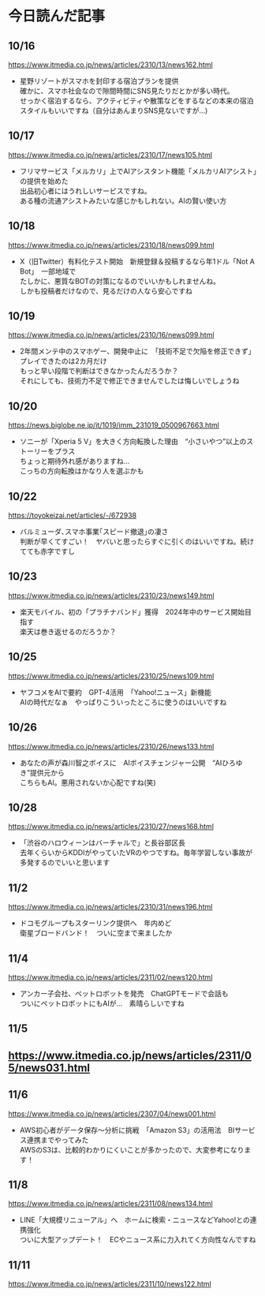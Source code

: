 # 今日読んだ記事

## 10/16
https://www.itmedia.co.jp/news/articles/2310/13/news162.html
 - 星野リゾートがスマホを封印する宿泊プランを提供<br>
確かに、スマホ社会なので隙間時間にSNS見たりだとかが多い時代。<br>
せっかく宿泊するなら、アクティビティや散策などをするなどの本来の宿泊スタイルもいいですね（自分はあんまりSNS見ないですが…)

## 10/17
https://www.itmedia.co.jp/news/articles/2310/17/news105.html
 - フリマサービス「メルカリ」上でAIアシスタント機能「メルカリAIアシスト」の提供を始めた<br>
出品初心者にはうれしいサービスですね。<br>
ある種の流通アシストみたいな感じかもしれない。AIの賢い使い方

## 10/18
https://www.itmedia.co.jp/news/articles/2310/18/news099.html
 - X（旧Twitter）有料化テスト開始　新規登録＆投稿するなら年1ドル「Not A Bot」　一部地域で<br>
 たしかに、悪質なBOTの対策になるのでいいかもしれませんね。<br>
 しかも投稿者だけなので、見るだけの人なら安心ですね

## 10/19
https://www.itmedia.co.jp/news/articles/2310/16/news099.html
 - 2年間メンテ中のスマホゲー、開発中止に　「技術不足で欠陥を修正できず」　プレイできたのは2カ月だけ<br>
 もっと早い段階で判断はできなかったんだろうか？<br>
 それにしても、技術力不足で修正できませんでしたは悔しいでしょうね

## 10/20
https://news.biglobe.ne.jp/it/1019/imm_231019_0500967663.html
 - ソニーが「Xperia 5 V」を大きく方向転換した理由　“小さいやつ”以上のストーリーをプラス<br>
ちょっと期待外れ感がありますね…<br>
こっちの方向転換はかなり人を選ぶかも

## 10/22
https://toyokeizai.net/articles/-/672938
 - バルミューダ､スマホ事業｢スピード撤退｣の凄さ<br>
 判断が早くてすごい！　ヤバいと思ったらすぐに引くのはいいですね。続けてても赤字ですし

## 10/23
https://www.itmedia.co.jp/news/articles/2310/23/news149.html
 - 楽天モバイル、初の「プラチナバンド」獲得　2024年中のサービス開始目指す<br>
楽天は巻き返せるのだろうか？

## 10/25
https://www.itmedia.co.jp/news/articles/2310/25/news109.html
 - ヤフコメをAIで要約　GPT-4活用　「Yahoo!ニュース」新機能<br>
 AIの時代だなぁ　やっぱりこういったところに使うのはいいですね

## 10/26
https://www.itmedia.co.jp/news/articles/2310/26/news133.html
 - あなたの声が森川智之ボイスに　AIボイスチェンジャー公開　“AIひろゆき”提供元から<br>
 こちらもAI。悪用されないか心配ですね(笑)

## 10/28
https://www.itmedia.co.jp/news/articles/2310/27/news168.html
 - 「渋谷のハロウィーンはバーチャルで」と長谷部区長<br>
去年くらいからKDDIがやっていたVRのやつですね。毎年学習しない事故が多発するのでいいと思います

## 11/2
https://www.itmedia.co.jp/news/articles/2310/31/news196.html
 - ドコモグループもスターリンク提供へ　年内めど<br>
衛星ブロードバンド！　ついに空まで来ましたか

## 11/4
https://www.itmedia.co.jp/news/articles/2311/02/news120.html
 - アンカー子会社、ペットロボットを発売　ChatGPTモードで会話も<br>
 ついにペットロボットにもAIが…　素晴らしいですね

## 11/5
https://www.itmedia.co.jp/news/articles/2311/05/news031.html
 - 

## 11/6
https://www.itmedia.co.jp/news/articles/2307/04/news001.html
 - AWS初心者がデータ保存～分析に挑戦　「Amazon S3」の活用法　BIサービス連携までやってみた<br>
 AWSのS3は、比較的わかりにくいことが多かったので、大変参考になります！

## 11/8
https://www.itmedia.co.jp/news/articles/2311/08/news134.html
 - LINE「大規模リニューアル」へ　ホームに検索・ニュースなどYahoo!との連携強化<br>
 ついに大型アップデート！　ECやニュース系に力入れてく方向性なんですね

## 11/11
https://www.itmedia.co.jp/news/articles/2311/10/news122.html
